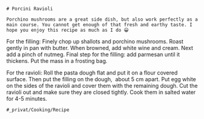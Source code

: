 
    # Porcini Ravioli

    Porchino mushrooms are a great side dish, but also work perfectly as a main course. You cannot get enough of that fresh and earthy taste. I hope you enjoy this recipe as much as I do 😀

For the filling:
Finely chop up shallots and porchino mushrooms.
Roast gently in pan with butter. When browned, add white wine and cream. Next add a pinch of nutmeg. Final step for the filling: add parmesan until it thickens. Put the mass in a frosting bag.

For the ravioli:
Roll the pasta dough flat and put it on a flour covered surface. Then put the filling on the dough,  about 5 cm apart. Put egg white on the sides of the ravioli and cover them with the remaining dough. Cut the ravioli out and make sure they are closed tightly.
Cook them in salted water for 4-5 minutes.  

    #_privat/Cooking/Recipe
    